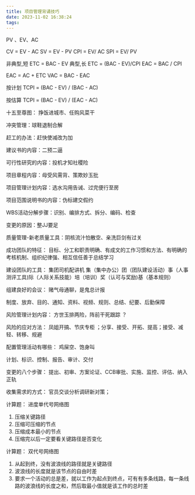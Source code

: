 ```yaml
---
title: 项目管理背诵技巧
date: 2023-11-02 16:38:24
tags:
---
```




PV 、EV、AC

CV = EV - AC
SV = EV - PV
CPI = EV/ AC
SPI = EV/ PV

非典型,短
ETC = BAC - EV
典型,长
ETC = (BAC - EV)/CPI 
EAC = BAC / CPI

EAC = AC + ETC 
VAC = BAC - EAC 

按计划
TCPI = (BAC - EV) / (BAC - AC)

按估算
TCPI = (BAC - EV) / (EAC - AC)

十五至尊图： 挣饭进城市、任购风菜干

冲突管理：球鞋退制合解

赶工的办法：赶快使减改为加

建议书的内容：二预二逼

可行性研究的内容：投机才知社稷险

项目章程内容：母受风需背、策欺妙玉批

项目管理计划内容：选水沟用告诫、过完便行至房

项目范围说明书的内容：伪标建交假约

WBS活动分解步骤：识别、编排方式、拆分、编码、检查

变更的原因：整JJ要足

质量管理-新老质量工具：阴核流汁怕散空、亲洗巨剑有过关

成功团队的特征： 目标、分工和职责明确、有成文的工作习惯和方法、有明确的考核机制、组织纪律强、相互信任善于总结学习

建设团队的工具： 集团司机配讲机
集（集中办公）团（团队建设活动）事（人事测评工具)际（人际关系技能）培（培训）奖（认可与奖励)基（基本规则）

组建良好的会议： 赌气母通聊，是鬼总计报

制度、放弃、目的、通知、资料、视频、规则、总结、纪要、后勤保障

风险管理计划内容： 方世玉排两险，阵前干死跟踪 ？

风险的应对方法： 凤姐开搞、节庆专柜 ；分享、接受、开拓、提高；接受、减轻、转移、规避

配置管理活动有哪些： 鸡屎空、饱身叫

计划、标识、控制、报告、审计、交付

变更的八个步骤： 提出、初审、方案论证、CCB审批、实施、监控、评估、纳入正轨

收集需求的方式： 官员交谈分析调研新对策；


计算题： 进度单代号网络图
1. 压缩关键路径
2. 压缩可压缩的节点
3. 压缩成本最小的节点
4. 压缩完以后一定要看关键路径是否变化

计算题： 双代号网络图
1. 从起到终，没有波浪线的路径就是关键路径
2. 波浪线的长度就是该节点的自由时差
3. 要求一个活动的总是差，就以工作为起点到终点，可有有多条线路，每一条线路的波浪线的长度之和，然后取最小值就是该工作的总时差
